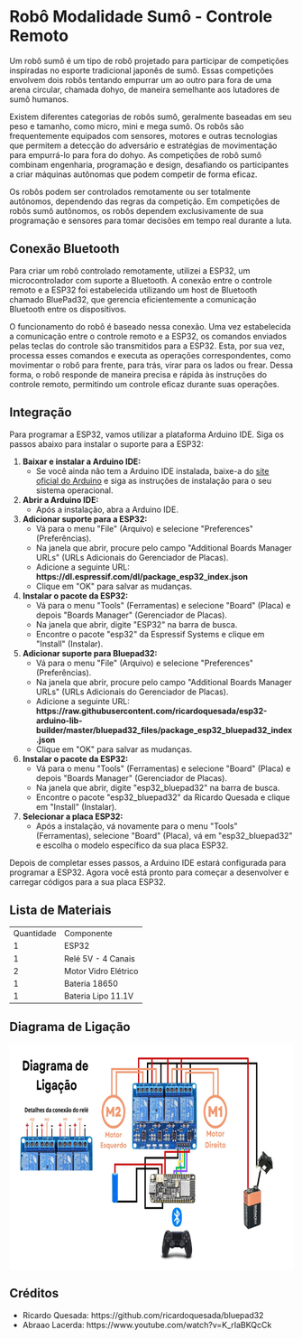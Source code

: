 <h1>Robô Modalidade Sumô - Controle Remoto</h1>
<p>
  Um robô sumô é um tipo de robô projetado para participar de competições inspiradas no esporte tradicional japonês de sumô. Essas competições envolvem dois robôs tentando empurrar um ao outro para fora de uma arena circular, chamada dohyo, de maneira semelhante aos lutadores de sumô humanos.
</p>
<p>
  Existem diferentes categorias de robôs sumô, geralmente baseadas em seu peso e tamanho, como micro, mini e mega sumô. Os robôs são frequentemente equipados com sensores, motores e outras tecnologias que permitem a detecção do adversário e estratégias de movimentação para empurrá-lo para fora do dohyo. As competições de robô sumô combinam engenharia, programação e design, desafiando os participantes a criar máquinas autônomas que podem competir de forma eficaz.
</p>
<p>
  Os robôs podem ser controlados remotamente ou ser totalmente autônomos, dependendo das regras da competição. Em competições de robôs sumô autônomos, os robôs dependem exclusivamente de sua programação e sensores para tomar decisões em tempo real durante a luta.
</p>

<h2>Conexão Bluetooth</h2>
<p>
  Para criar um robô controlado remotamente, utilizei a ESP32, um microcontrolador com suporte a Bluetooth. A conexão entre o controle remoto e a ESP32 foi estabelecida utilizando um host de Bluetooth chamado BluePad32, que gerencia eficientemente a comunicação Bluetooth entre os dispositivos.
</p>
<p>
  O funcionamento do robô é baseado nessa conexão. Uma vez estabelecida a comunicação entre o controle remoto e a ESP32, os comandos enviados pelas teclas do controle são transmitidos para a ESP32. Esta, por sua vez, processa esses comandos e executa as operações correspondentes, como movimentar o robô para frente, para trás, virar para os lados ou frear. Dessa forma, o robô responde de maneira precisa e rápida às instruções do controle remoto, permitindo um controle eficaz durante suas operações.
</p>

<h2>Integração</h2>
<p>
  Para programar a ESP32, vamos utilizar a plataforma Arduino IDE. Siga os passos abaixo para instalar o suporte para a ESP32:
  <ol>
    <li>
      <strong>Baixar e instalar a Arduino IDE:</strong>
      <ul>
        <li>
          Se você ainda não tem a Arduino IDE instalada, baixe-a do <a href="https://www.arduino.cc/en/software">site oficial do Arduino</a> e siga as instruções de instalação para o seu sistema operacional.
        </li>
      </ul>
    </li>
    <li>
      <strong>Abrir a Arduino IDE:</strong>
      <ul>
        <li>Após a instalação, abra a Arduino IDE.</li>
      </ul>
    </li>
    <li>
      <strong>Adicionar suporte para a ESP32:</strong>
      <ul>
        <li>Vá para o menu "File" (Arquivo) e selecione "Preferences" (Preferências).</li>
        <li>Na janela que abrir, procure pelo campo "Additional Boards Manager URLs" (URLs Adicionais do Gerenciador de Placas).</li>
        <li>Adicione a seguinte URL: <strong>https://dl.espressif.com/dl/package_esp32_index.json</strong></li>
        <li>Clique em "OK" para salvar as mudanças.</li>
      </ul>
    </li>
    <li>
      <strong>Instalar o pacote da ESP32:</strong>
      <ul>
        <li>Vá para o menu "Tools" (Ferramentas) e selecione "Board" (Placa) e depois "Boards Manager" (Gerenciador de Placas).</li>
        <li>Na janela que abrir, digite "ESP32" na barra de busca.</li>
        <li>Encontre o pacote "esp32" da Espressif Systems e clique em "Install" (Instalar).</li>
      </ul>
    </li>
    <li>
      <strong>Adicionar suporte para Bluepad32:</strong>
      <ul>
        <li>Vá para o menu "File" (Arquivo) e selecione "Preferences" (Preferências).</li>
        <li>Na janela que abrir, procure pelo campo "Additional Boards Manager URLs" (URLs Adicionais do Gerenciador de Placas).</li>
        <li>Adicione a seguinte URL: <strong>https://raw.githubusercontent.com/ricardoquesada/esp32-arduino-lib-builder/master/bluepad32_files/package_esp32_bluepad32_index.json</strong></li>
        <li>Clique em "OK" para salvar as mudanças.</li>
      </ul>
    </li>
    <li>
      <strong>Instalar o pacote da ESP32:</strong>
      <ul>
        <li>Vá para o menu "Tools" (Ferramentas) e selecione "Board" (Placa) e depois "Boards Manager" (Gerenciador de Placas).</li>
        <li>Na janela que abrir, digite "esp32_bluepad32" na barra de busca.</li>
        <li>Encontre o pacote "esp32_bluepad32" da Ricardo Quesada e clique em "Install" (Instalar).</li>
      </ul>
    </li>
    <li>
      <strong>Selecionar a placa ESP32:</strong>
      <ul>
        <li>Após a instalação, vá novamente para o menu "Tools" (Ferramentas), selecione "Board" (Placa), vá em "esp32_bluepad32" e escolha o modelo específico da sua placa ESP32.</li>
      </ul>
    </li>
  </ol>
</p>
<p>
  Depois de completar esses passos, a Arduino IDE estará configurada para programar a ESP32. Agora você está pronto para começar a desenvolver e carregar códigos para a sua placa ESP32.
</p>

<h2>Lista de Materiais</h2>
<table>
  <tr>
    <td>Quantidade</td>
    <td>Componente</td>
  </tr>
  <tr>
    <td>1</td>
    <td>ESP32</td>
  </tr>
  <tr>
    <td>1</td>
    <td>Relé 5V - 4 Canais</td>
  </tr>
  <tr>
    <td>2</td>
    <td>Motor Vidro Elétrico</td>
  </tr>
  <tr>
    <td>1</td>
    <td>Bateria 18650</td>
  </tr>
  <tr>
    <td>1</td>
    <td>Bateria Lipo 11.1V</td>
  </tr>
</table>

<h2>Diagrama de Ligação</h2>
<img src="https://github.com/pedro4896/RoboSumo/blob/main/Diagrama_conexao.jpg" height="400px" align="center">

<h2>Créditos</h2>
<ul>
  <li>Ricardo Quesada: https://github.com/ricardoquesada/bluepad32</li>
  <li>Abraao Lacerda: https://www.youtube.com/watch?v=K_rIaBKQcCk</li>
</ul>
